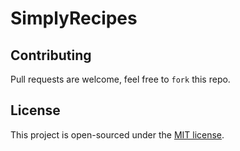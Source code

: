 # SimplyRecipes

## Contributing
Pull requests are welcome, feel free to ```fork``` this repo.


## License
This project is open-sourced under the [MIT license]().
